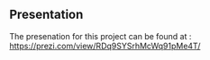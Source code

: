 ## Presentation

The presenation for this project can be found at : https://prezi.com/view/RDq9SYSrhMcWq91pMe4T/
